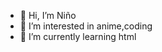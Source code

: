 - 👋 Hi, I’m Niño
- 👀 I’m interested in anime,coding
- 🌱 I’m currently learning html
<!---
imjustaweeab/imjustaweeab is a ✨ special ✨ repository because its `README.md` (this file) appears on your GitHub profile.
You can click the Preview link to take a look at your changes.
--->

